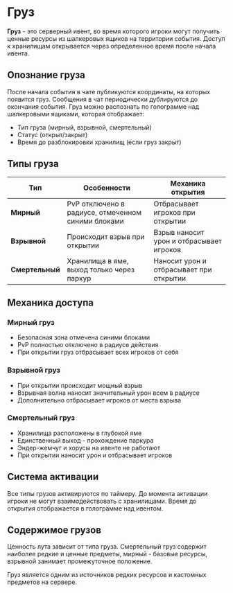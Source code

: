 # Груз

**Груз** - это серверный ивент, во время которого игроки могут получить ценные ресурсы из шалкеровых ящиков на территории события. Доступ к хранилищам открывается через определенное время после начала ивента.

## Опознание груза

После начала события в чате публикуются координаты, на которых появится груз. Сообщения в чат периодически дублируются до окончания события.
Груз можно распознать по голограмме над шалкеровыми ящиками, которая отображает:
- Тип груза (мирный, взрывной, смертельный)
- Статус (открыт/закрыт)
- Время до разблокировки хранилищ (если груз закрыт)

## Типы груза

| Тип | Особенности | Механика открытия |
|-----|-------------|-------------------|
| **Мирный** | PvP отключено в радиусе, отмеченном синими блоками | Отбрасывает игроков при открытии |
| **Взрывной** | Происходит взрыв при открытии | Взрыв наносит урон и отбрасывает игроков |
| **Смертельный** | Хранилища в яме, выход только через паркур | Наносит урон и отбрасывает при открытии |

## Механика доступа

### Мирный груз
- Безопасная зона отмечена синими блоками
- PvP полностью отключено в радиусе действия
- При открытии груз отбрасывает всех игроков от себя

### Взрывной груз
- При открытии происходит мощный взрыв
- Взрывная волна наносит значительный урон всем в радиусе
- Дополнительно отбрасывает игроков от места взрыва

### Смертельный груз
- Хранилища расположены в глубокой яме
- Единственный выход - прохождение паркура
- Эндер-жемчуг и хорусы на ивенте не работают
- При открытии наносит урон и отбрасывает игроков

## Система активации

Все типы грузов активируются по таймеру. До момента активации игроки не могут взаимодействовать с хранилищами. Время до открытия отображается в голограмме над ивентом.

## Содержимое грузов

Ценность лута зависит от типа груза. Смертельный груз содержит наиболее редкие и ценные предметы, мирный - базовые ресурсы, взрывной занимает промежуточное положение.

Груз является одним из источников редких ресурсов и кастомных предметов на сервере.